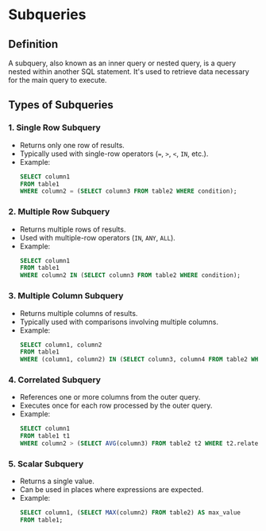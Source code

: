 # Subqueries

## Definition
A subquery, also known as an inner query or nested query, is a query nested within another SQL statement. It's used to retrieve data necessary for the main query to execute.

## Types of Subqueries

### 1. **Single Row Subquery**
   - Returns only one row of results.
   - Typically used with single-row operators (`=`, `>`, `<`, `IN`, etc.).
   - Example:
     ```sql
     SELECT column1
     FROM table1
     WHERE column2 = (SELECT column3 FROM table2 WHERE condition);
     ```

### 2. **Multiple Row Subquery**
   - Returns multiple rows of results.
   - Used with multiple-row operators (`IN`, `ANY`, `ALL`).
   - Example:
     ```sql
     SELECT column1
     FROM table1
     WHERE column2 IN (SELECT column3 FROM table2 WHERE condition);
     ```

### 3. **Multiple Column Subquery**
   - Returns multiple columns of results.
   - Typically used with comparisons involving multiple columns.
   - Example:
     ```sql
     SELECT column1, column2
     FROM table1
     WHERE (column1, column2) IN (SELECT column3, column4 FROM table2 WHERE condition);
     ```

### 4. **Correlated Subquery**
   - References one or more columns from the outer query.
   - Executes once for each row processed by the outer query.
   - Example:
     ```sql
     SELECT column1
     FROM table1 t1
     WHERE column2 > (SELECT AVG(column3) FROM table2 t2 WHERE t2.related_column = t1.related_column);
     ```

### 5. **Scalar Subquery**
   - Returns a single value.
   - Can be used in places where expressions are expected.
   - Example:
     ```sql
     SELECT column1, (SELECT MAX(column2) FROM table2) AS max_value
     FROM table1;
     ```
